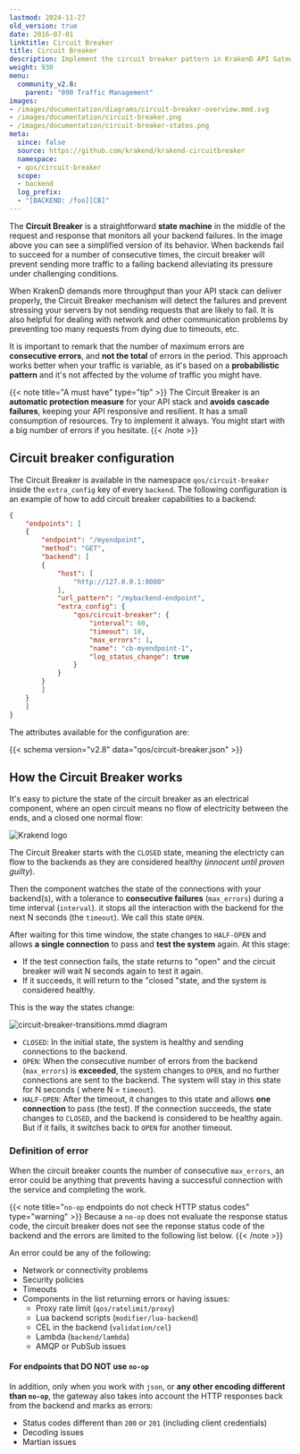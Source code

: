 ```yaml
---
lastmod: 2024-11-27
old_version: true
date: 2016-07-01
linktitle: Circuit Breaker
title: Circuit Breaker
description: Implement the circuit breaker pattern in KrakenD API Gateway to enhance the resilience and stability of your API ecosystem
weight: 930
menu:
  community_v2.8:
    parent: "090 Traffic Management"
images:
- /images/documentation/diagrams/circuit-breaker-overview.mmd.svg
- /images/documentation/circuit-breaker.png
- /images/documentation/circuit-breaker-states.png
meta:
  since: false
  source: https://github.com/krakend/krakend-circuitbreaker
  namespace:
  - qos/circuit-breaker
  scope:
  - backend
  log_prefix:
  - "[BACKEND: /foo][CB]"
---
```

The **Circuit Breaker** is a straightforward **state machine** in the middle of the request and response that monitors all your backend failures. In the image above you can see a simplified version of its behavior. When backends fail to succeed for a number of consecutive times, the circuit breaker will prevent sending more traffic to a failing backend alleviating its pressure under challenging conditions.

When KrakenD demands more throughput than your API stack can deliver properly, the Circuit Breaker mechanism will detect the failures and prevent stressing your servers by not sending requests that are likely to fail. It is also helpful for dealing with network and other communication problems by preventing too many requests from dying due to timeouts, etc.

It is important to remark that the number of maximum errors are **consecutive errors**, and **not the total** of errors in the period. This approach works better when your traffic is variable, as it's based on a **probabilistic pattern** and it's not affected by the volume of traffic you might have.

{{< note title="A must have" type="tip" >}}
The Circuit Breaker is an **automatic protection measure** for your API stack and **avoids cascade failures**, keeping your API responsive and resilient. It has a small consumption of resources. Try to implement it always. You might start with a big number of errors if you hesitate.
{{< /note >}}


## Circuit breaker configuration

The Circuit Breaker is available in the namespace `qos/circuit-breaker` inside the `extra_config` key of every `backend`. The following configuration is an example of how to add circuit breaker capabilities to a backend:
```json
{
    "endpoints": [
    {
        "endpoint": "/myendpoint",
        "method": "GET",
        "backend": [
        {
            "host": [
                "http://127.0.0.1:8080"
            ],
            "url_pattern": "/mybackend-endpoint",
            "extra_config": {
                "qos/circuit-breaker": {
                    "interval": 60,
                    "timeout": 10,
                    "max_errors": 1,
                    "name": "cb-myendpoint-1",
                    "log_status_change": true
                }
            }
        }
        ]
    }
    ]
}
```

The attributes available for the configuration are:

{{< schema version="v2.8" data="qos/circuit-breaker.json" >}}

## How the Circuit Breaker works
It's easy to picture the state of the circuit breaker as an electrical component, where an open circuit means no flow of electricity between the ends, and a closed one normal flow:

![Krakend logo](/images/documentation/circuit-breaker.png)

The Circuit Breaker starts with the `CLOSED` state, meaning the electricty can flow to the backends as they are considered healthy (*innocent until proven guilty*).

Then the component watches the state of the connections with your backend(s), with a tolerance to **consecutive failures** (`max_errors`) during a time interval (`interval`). it stops all the interaction with the backend for the next N seconds (the `timeout`). We call this state `OPEN`.

After waiting for this time window, the state changes to `HALF-OPEN` and allows **a single connection** to pass and **test the system** again. At this stage:
- If the test connection fails, the state returns to "open" and the circuit breaker will wait N seconds again to test it again.
- If it succeeds, it will return to the "closed "state,  and the system is considered healthy.

This is the way the states change:

![circuit-breaker-transitions.mmd diagram](/images/documentation/diagrams/circuit-breaker-transitions.mmd.svg)

- `CLOSED`: In the initial state, the system is healthy and sending connections to the backend.
- `OPEN`: When the consecutive number of errors from the backend (`max_errors`) is **exceeded**, the system changes to `OPEN`, and no further connections are sent to the backend. The system will stay in this state for N seconds ( where N = `timeout`).
- `HALF-OPEN`: After the timeout, it changes to this state and allows **one connection** to pass (the test). If the connection succeeds, the state changes to `CLOSED`, and the backend is considered to be healthy again. But if it fails, it switches back to `OPEN` for another timeout.

### Definition of error

When the circuit breaker counts the number of consecutive `max_errors`, an error could be anything that prevents having a successful connection with the service and completing the work.

{{< note title="`no-op` endpoints do not check HTTP status codes" type="warning" >}}
Because a `no-op` does not evaluate the response status code, the circuit breaker does not see the reponse status code of the backend and the errors are limited to the following list below.
{{< /note >}}


An error could be any of the following:

- Network or connectivity problems
- Security policies
- Timeouts
- Components in the list returning errors or having issues:
    - Proxy rate limit (`qos/ratelimit/proxy`)
    - Lua backend scripts (`modifier/lua-backend`)
    - CEL in the backend (`validation/cel`)
    - Lambda (`backend/lambda`)
    - AMQP or PubSub issues

#### For endpoints that DO NOT use `no-op`
In addition, only when you work with `json`, or **any other encoding different than `no-op`**, the gateway also takes into account the HTTP responses back from the backend and marks as errors:

- Status codes different than `200` or `201` (including client credentials)
- Decoding issues
- Martian issues
